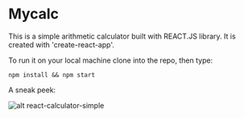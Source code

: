 # Mycalc

This is a simple arithmetic calculator built with REACT.JS library.
It is created with 'create-react-app'.


To run it on your local machine clone into the repo, then type: 

    npm install && npm start
    
    
A sneak peek: 

![alt react-calculator-simple](http://localhost:3000/)
